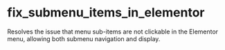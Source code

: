# fix_submenu_items_in_elementor
Resolves the issue that menu sub-items are not clickable in the Elementor menu, allowing both submenu navigation and display.
